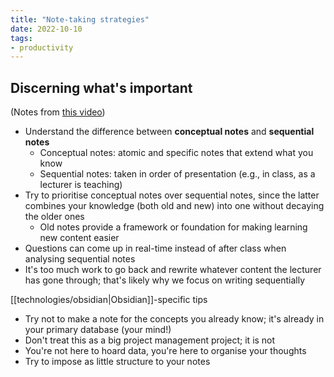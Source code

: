 ```yaml
---
title: "Note-taking strategies"
date: 2022-10-10
tags:
- productivity
---
```


## Discerning what's important
(Notes from [this video](https://www.youtube.com/watch?v=MYJsGksojms))
- Understand the difference between **conceptual notes** and **sequential notes**
    - Conceptual notes: atomic and specific notes that extend what you know
    - Sequential notes: taken in order of presentation (e.g., in class, as a lecturer is teaching)
- Try to prioritise conceptual notes over sequential notes, since the latter combines your knowledge (both old and new) into one without decaying the older ones
    - Old notes provide a framework or foundation for making learning new content easier
- Questions can come up in real-time instead of after class when analysing sequential notes
- It's too much work to go back and rewrite whatever content the lecturer has gone through; that's likely why we focus on writing sequentially

[[technologies/obsidian|Obsidian]]-specific tips
- Try not to make a note for the concepts you already know; it's already in your primary database (your mind!)
- Don't treat this as a big project management project; it is not
- You're not here to hoard data, you're here to organise your thoughts
- Try to impose as little structure to your notes